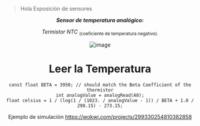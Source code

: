 > Hola
> Exposición de sensores

<div id="header" align="center"> 

***Sensor de temperatura analógico:***

_Termistor NTC_ <sub> (coeficiente de temperatura negativo). <sub/>

![image](https://github.com/KarimeIsabel/SistemasProgramables/assets/60378108/1d75c0d4-a003-4e74-aaf0-fb388539ab8e)
<div/>
  

# Leer la Temperatura
```
const float BETA = 3950; // should match the Beta Coefficient of the thermistor
int analogValue = analogRead(A0);
float celsius = 1 / (log(1 / (1023. / analogValue - 1)) / BETA + 1.0 / 298.15) - 273.15;
```
Ejemplo de simulación
https://wokwi.com/projects/299330254810382858
